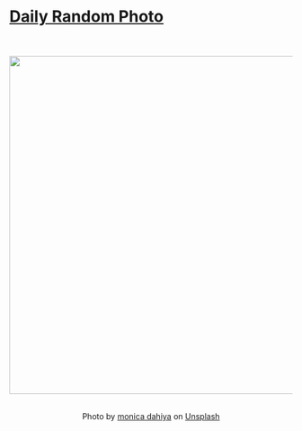 # [Daily Random Photo](https://www.dailyrandomphoto.com/)

<div align="center">
  <br>
  <br>
  <a href="https://www.dailyrandomphoto.com/p/2024/2024-03-14/"><img src="https://images.unsplash.com/photo-1708588760720-f243adaf3f90?crop=entropy&cs=tinysrgb&fit=max&fm=jpg&ixid=M3w3NzUwOHwwfDF8cmFuZG9tfHx8fHx8fHx8MTcxMDM3NjEzMXw&ixlib=rb-4.0.3&q=80&w=1080" width="600px"></a>
  <br>
  <br>
  <p class="has-text-grey">Photo by <a href="https://unsplash.com/@monicasinghdahiya?utm_source=Daily%20Random%20Photo&amp;utm_medium=referral" target="_blank" rel="noopener noreferrer">monica dahiya</a> on <a href="https://unsplash.com/photos/a-field-full-of-different-colored-grass-plants-3N9Bx84lRPQ?utm_source=Daily%20Random%20Photo&amp;utm_medium=referral" target="_blank" rel="noopener noreferrer">Unsplash</a></p>
</div>

